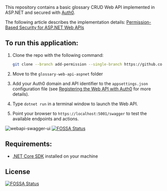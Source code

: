 This repository contains a basic glossary CRUD Web API implemented in ASP.NET and secured with [Auth0](https://auth0.com/).

The following article describes the implementation details: [Permission-Based Security for ASP.NET Web APIs](https://auth0.com/blog/permission-based-security-for-aspnet-webapi/)

## To run this application:

1. Clone the repo with the following command: 

   ```bash
   git clone --branch add-permission --single-branch https://github.com/auth0-blog/glossary-web-api-aspnet.git
   ```

2. Move to the `glossary-web-api-aspnet` folder 

3. Add your Auth0 domain and API identifier to the `appsettings.json` configuration file (see [Registering the Web API with Auth0](https://auth0.com/blog/aspnet-web-api-authorization/#Registering-the-API-application-with-Auth0) for more details).

4. Type `dotnet run` in a terminal window to launch the Web API.

5. Point your browser to `https://localhost:5001/swagger` to test the available endpoints and actions.

![webapi-swagger-ui](https://images.ctfassets.net/23aumh6u8s0i/1rNBChKdbCr9fKdpbbYcKR/014f6ace0411febc726959cd88ed8e6a/protected-swagger-ui-webapi.png)
[![FOSSA Status](https://app.fossa.com/api/projects/git%2Bgithub.com%2Fauth0-blog%2Fglossary-aspnet-core-webapi.svg?type=shield)](https://app.fossa.com/projects/git%2Bgithub.com%2Fauth0-blog%2Fglossary-aspnet-core-webapi?ref=badge_shield)

## Requirements:

- [.NET Core SDK](https://dotnet.microsoft.com/download/dotnet/current) installed on your machine



## License
[![FOSSA Status](https://app.fossa.com/api/projects/git%2Bgithub.com%2Fauth0-blog%2Fglossary-aspnet-core-webapi.svg?type=large)](https://app.fossa.com/projects/git%2Bgithub.com%2Fauth0-blog%2Fglossary-aspnet-core-webapi?ref=badge_large)
